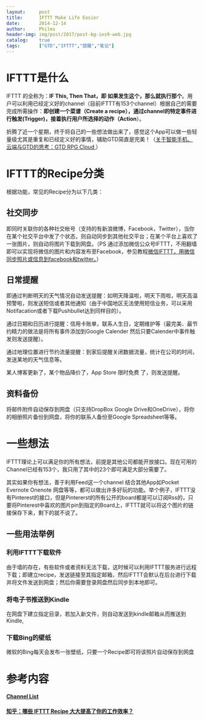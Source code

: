 ```yaml
---
layout: 	post
title: 		IFTTT Make Life Easier
date: 		2014-12-14
author: 	Philms
header-img: img/post/2017/post-bg-ios9-web.jpg
catalog: 	true
tags: 		["GTD","IFTTT","提醒","笔记"]
---
```


# IFTTT是什么

IFTTT 的全称为：**IF This, Then That，即 如果发生这个，那么就执行那个**。用户可以利用已经定义好的channel（目前IFTTT有153个channel）根据自己的需要完成所需操作：**即创建一个菜谱（Create a recipe），通过channel的特定事件进行触发(Trigger)，接着执行用户所选择的动作（Action**）。

折腾了近一个星期，终于将自己的一些想法做出来了，感觉这个App可以做一些轻量级尤其是重复和已经定义好的事情，辅助GTD简直是完美！（[关于智能手机、云端与GTD的思考：GTD RPG Cloud ](http://www.philms.info/2014-03/gtd-rpg-cloud/ "GTD RPG Cloud")）

# IFTTT的Recipe分类

根据功能，常见的Recipe分为以下几类：

## 社交同步

即同时关联你的各种社交帐号（支持的有新浪微博，Facebook，Twitter），当你在某个社交平台中发了个状态，则自动同步到其他社交平台；在某个平台上喜欢了一张图片，则自动将图片下载到网盘。（PS 通过添加微信公众号IFTTT，不用翻墙即可以实现将微信的图片和内容发布至Facebook，参见教程[微信IFTTT，用微信同步照片或信息到facebook和twitter。](http://www.zhaoyuhao.com/work/show/90)）

## 日常提醒

即通过判断明天的天气情况自动发送提醒：如明天降温啦，明天下雨啦，明天高温预警啦，则发送短信或者其他通知（由于中国地区无法使用短信业务，可以采用Notifacation或者下载Pushbullet达到同样目的）。

通过日期和日历进行提醒：信用卡账单，联系人生日，定期维护等（最完美、最节约精力的做法是将所有事件添加到Google Calender 然后只要Calender中事件触发则发送提醒）。

通过地理位置进行节约流量提醒：到家后提醒关闭数据流量，统计在公司的时间，发送某地的天气信息等。

某人博客更新了，某个物品降价了，App Store 限时免费 了，则发送提醒。

## 资料备份

将邮件附件自动保存到网盘（只支持DropBox Google Drive和OneDrive），将你的相册照片备份到网盘，将你的联系人备份至Google Spreadsheet等等。

# 一些想法

IFTTT理论上可以满足你的所有想法，前提是其他公司都能开放接口。现在可用的Channel已经有153个，我只用了其中的23个即可满足大部分需要了。

其实如果你有想法，善于利用Feed这一个channel 结合其他App如Pocket Evernote Onenote 网盘等等，都可以做出许多好玩的功能。举个例子，IFTTT没有Pinterest的接口，但是Pintererst的所有公开的board都是可以订阅Rss的，只要将Pinterest中喜欢的图片pin到指定的Board上，IFTTT就可以将这个图片的链接保存下来，剩下的就不说了。

## 一些用法举例

### 利用IFTTT下载软件

由于墙的存在，有些软件或者资料无法下载，这时候可以利用IFTTT服务进行远程下载；即建立recipe，发送链接至其指定邮箱，然后IFTTT会默认在后台进行下载并将文件发送到网盘；然后你需要登录网盘然后同步到本地即可。

### 将电子书推送到Kindle

在网盘下建立指定目录，若加入新文件，则自动发送到kindle邮箱从而推送到Kindle,

### 下载Bing的壁纸

微软的Bing每天会发布一张壁纸，只要一个Recipe即可将该照片自动保存到网盘

# 参考内容

#### [Channel List](https://ifttt.com/channels)

#### [知乎：哪些 IFTTT Recipe 大大提高了你的工作效率？](http://www.zhihu.com/question/20770508)
